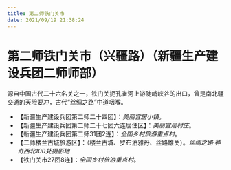 ```yaml
---
title: 第二师铁门关市
date: 2021/09/19 21:38:24
---
```


# 第二师铁门关市（兴疆路）（新疆生产建设兵团二师师部）
源自中国古代二十六名关之一，铁门关扼孔雀河上游陡峭峡谷的出口，曾是南北疆交通的天险要冲，古代“丝绸之路”中道咽喉。

* 【新疆生产建设兵团第二师二十四团】：*美丽宜居小镇*。
* 【新疆生产建设兵团第二师二十七团六连居住区】：*美丽宜居村庄*。
* 【新疆生产建设兵团第二师31团2连】：*全国乡村旅游重点村*。
* 【二师楼兰古城旅游区】：（楼兰古城、罗布泊雅丹、丝路雄关）。*丝绸之路·神奇西北100处摄影地*
* 【铁门关市27团8连】：*全国乡村旅游重点村*。